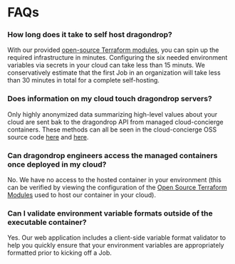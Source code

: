 # FAQs

### How long does it take to self host dragondrop?

With our provided [open-source Terraform modules](https://registry.terraform.io/namespaces/dragondrop-cloud), you can spin up the required infrastructure in minutes. Configuring the six needed environment variables via secrets in your cloud can take less than 15 minuts. We conservatively estimate that the first Job in an organization will take less than 30 minutes in total for a complete self-hosting.

### Does information on my cloud touch dragondrop servers?

Only highly anonymized data summarizing high-level values about your cloud are sent bak to the dragondrop API from managed cloud-concierge containers. These methods can all be seen in the cloud-concierge OSS source code [here](https://github.com/dragondrop-cloud/cloud-concierge/blob/dev/main/internal/implementations/dragon\_drop/http\_dragondrop\_managed\_execution.go) and [here](https://github.com/dragondrop-cloud/cloud-concierge/blob/dev/main/internal/implementations/dragon\_drop/http\_dragondrop\_managed\_visualization.go).

### Can dragondrop engineers access the managed containers once deployed in my cloud?

No. We have no access to the hosted container in your environment (this can be verified by viewing the configuration of the [Open Source Terraform Modules](https://registry.terraform.io/namespaces/dragondrop-cloud) used to host our container in your cloud).

### Can I validate environment variable formats outside of the executable container?

Yes. Our web application includes a client-side variable format validator to help you quickly ensure that your environment variables are appropriately formatted prior to kicking off a Job.

